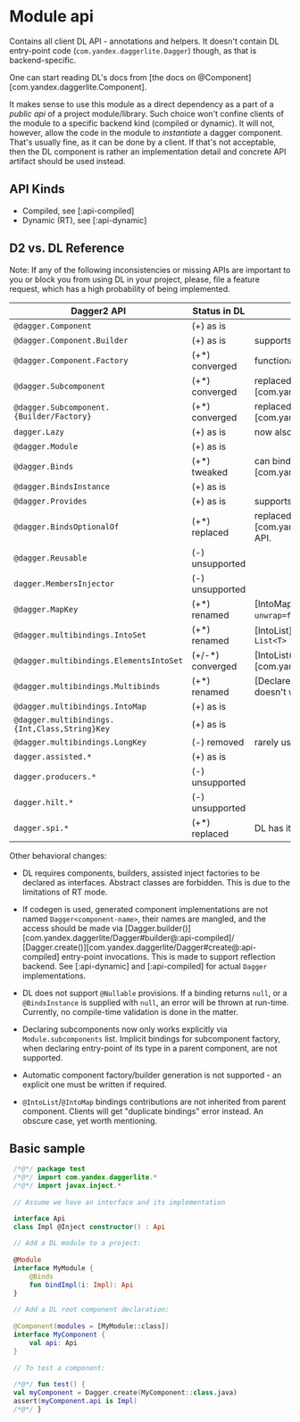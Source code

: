 # Module api

Contains all client DL API - annotations and helpers. It doesn't contain DL entry-point code
(`com.yandex.daggerlite.Dagger`) though, as that is backend-specific.

One can start reading DL's docs from [the docs on @Component][com.yandex.daggerlite.Component].

It makes sense to use this module as a direct
dependency as a part of a _public api_ of a project module/library. Such choice won't confine clients of the module
to a specific backend kind (compiled or dynamic). It will not, however, allow the code in the module to
_instantiate_ a dagger component. That's usually fine, as it can be done by a client. If that's not acceptable, then
the DL component is rather an implementation detail and concrete API artifact should be used instead.

## API Kinds

- Compiled, see [:api-compiled]
- Dynamic (RT), see [:api-dynamic]

## D2 vs. DL Reference

Note: If any of the following inconsistencies or missing APIs are important to you or block you from using DL in your
project, please, file a feature request, which has a high probability of being implemented.

| Dagger2 API                                   | Status in DL     | Notes                                                                              |
|-----------------------------------------------|------------------|------------------------------------------------------------------------------------|
| `@dagger.Component`                           | (+) as is        |                                                                                    |
| `@dagger.Component.Builder`                   | (+) as is        | supports factory method as well                                                    |
| `@dagger.Component.Factory`                   | (+*) converged   | functionality merged into `@Builder`                                               |
| `@dagger.Subcomponent`                        | (+*) converged   | replaced by [Component(isRoot = false)][com.yandex.daggerlite.Component]           |
| `@dagger.Subcomponent.{Builder/Factory}`      | (+*) converged   | replaced by [Component.Builder][com.yandex.daggerlite.Component.Builder]           |
| `dagger.Lazy`                                 | (+) as is        | now also extends `javax.inject.Provider`                                           |
| `@dagger.Module`                              | (+) as is        |                                                                                    |
| `@dagger.Binds`                               | (+*) tweaked     | can bind zero/multiple alternatives, see [Binds][com.yandex.daggerlite.Binds]      |
| `@dagger.BindsInstance`                       | (+) as is        |                                                                                    |
| `@dagger.Provides`                            | (+) as is        | supports conditional provision                                                     |
| `@dagger.BindsOptionalOf`                     | (+*) replaced    | replaced with [Variant][com.yandex.daggerlite.ComponentVariantDimension] API.      |
| `@dagger.Reusable`                            | (-) unsupported  |                                                                                    |
| `dagger.MembersInjector`                      | (-) unsupported  |                                                                                    |
| `@dagger.MapKey`                              | (+*) renamed     | [IntoMap.Key][com.yandex.daggerlite.IntoMap.Key], `unwrap=false` is unsupported    |
| `@dagger.multibindings.IntoSet`               | (+*) renamed     | [IntoList][com.yandex.daggerlite.IntoList], now binds `List<T>`                    |
| `@dagger.multibindings.ElementsIntoSet`       | (+/-*) converged | [IntoList(flatten = true)][com.yandex.daggerlite.IntoList]                         |
| `@dagger.multibindings.Multibinds`            | (+*) renamed     | [DeclareList][com.yandex.daggerlite.DeclareList], doesn't work for `IntoMap` (yet) |
| `@dagger.multibindings.IntoMap`               | (+) as is        |                                                                                    |
| `@dagger.multibindings.{Int,Class,String}Key` | (+) as is        |                                                                                    |
| `@dagger.multibindings.LongKey`               | (-) removed      | rarely used, can be written by hand at zero cost.                                  |
| `dagger.assisted.*`                           | (+) as is        |                                                                                    |
| `dagger.producers.*`                          | (-) unsupported  |                                                                                    |
| `dagger.hilt.*`                               | (-) unsupported  |                                                                                    |
| `dagger.spi.*`                                | (+*) replaced    | DL has its own model for SPI, see [:spi]                                           |

Other behavioral changes:

- DL requires components, builders, assisted inject factories to be declared as interfaces. 
  Abstract classes are forbidden. This is due to the limitations of RT mode.

- If codegen is used, generated component implementations are not named `Dagger<component-name>`,
  their names are mangled, and the access should be made via
  [Dagger.builder()][com.yandex.daggerlite/Dagger#builder@:api-compiled]/
  [Dagger.create()][com.yandex.daggerlite/Dagger#create@:api-compiled] entry-point invocations.
  This is made to support reflection backend.
  See [:api-dynamic] and [:api-compiled] for actual `Dagger` implementations.

- DL does not support `@Nullable` provisions. If a binding returns `null`, or a `@BindsInstance` is supplied with
  `null`, an error will be thrown at run-time. Currently, no compile-time validation is done in the matter.

- Declaring subcomponents now only works explicitly via `Module.subcomponents` list.
  Implicit bindings for subcomponent factory, when declaring entry-point of its type in a parent component,
  are not supported.

- Automatic component factory/builder generation is not supported - an explicit one must be written if required.

- `@IntoList`/`@IntoMap` bindings contributions are not inherited from parent component.
  Clients will get "duplicate bindings" error instead. An obscure case, yet worth mentioning.

## Basic sample

```kotlin
 /*@*/ package test
 /*@*/ import com.yandex.daggerlite.*
 /*@*/ import javax.inject.*
 
 // Assume we have an interface and its implementation 

 interface Api
 class Impl @Inject constructor() : Api
 
 // Add a DL module to a project:
 
 @Module
 interface MyModule {
     @Binds
     fun bindImpl(i: Impl): Api
 }
 
 // Add a DL root component declaration:
 
 @Component(modules = [MyModule::class])
 interface MyComponent {
     val api: Api
 }
 
 // To test a component:
 
 /*@*/ fun test() {
 val myComponent = Dagger.create(MyComponent::class.java)
 assert(myComponent.api is Impl)  
 /*@*/ }

```
